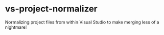 vs-project-normalizer
=====================

Normalizing project files from within Visual Studio to make merging less of a nightmare!
